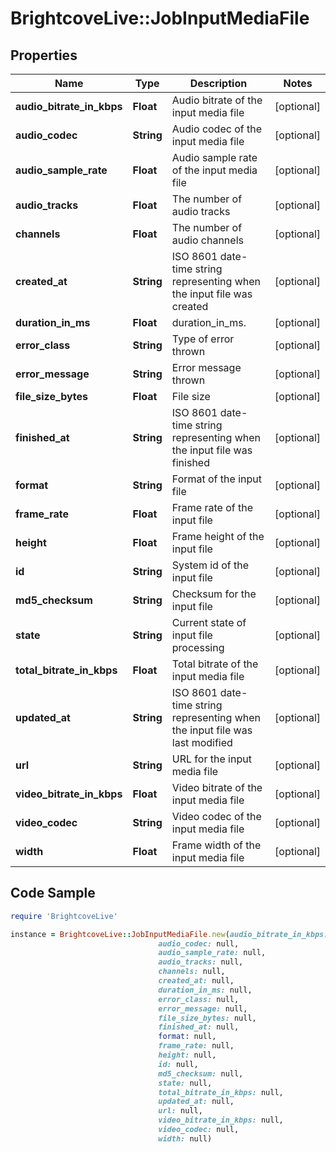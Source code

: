 # BrightcoveLive::JobInputMediaFile

## Properties

Name | Type | Description | Notes
------------ | ------------- | ------------- | -------------
**audio_bitrate_in_kbps** | **Float** | Audio bitrate of the input media file | [optional] 
**audio_codec** | **String** | Audio codec of the input media file | [optional] 
**audio_sample_rate** | **Float** | Audio sample rate of the input media file | [optional] 
**audio_tracks** | **Float** | The number of audio tracks | [optional] 
**channels** | **Float** | The number of audio channels | [optional] 
**created_at** | **String** | ISO 8601 date-time string representing when the input file was created | [optional] 
**duration_in_ms** | **Float** | duration_in_ms. | [optional] 
**error_class** | **String** | Type of error thrown | [optional] 
**error_message** | **String** | Error message thrown | [optional] 
**file_size_bytes** | **Float** | File size | [optional] 
**finished_at** | **String** | ISO 8601 date-time string representing when the input file was finished | [optional] 
**format** | **String** | Format of the input file | [optional] 
**frame_rate** | **Float** | Frame rate of the input file | [optional] 
**height** | **Float** | Frame height of the input file | [optional] 
**id** | **String** | System id of the input file | [optional] 
**md5_checksum** | **String** | Checksum for the input file | [optional] 
**state** | **String** | Current state of input file processing | [optional] 
**total_bitrate_in_kbps** | **Float** | Total bitrate of the input media file | [optional] 
**updated_at** | **String** | ISO 8601 date-time string representing when the input file was last modified | [optional] 
**url** | **String** | URL for the input media file | [optional] 
**video_bitrate_in_kbps** | **Float** | Video bitrate of the input media file | [optional] 
**video_codec** | **String** | Video codec of the input media file | [optional] 
**width** | **Float** | Frame width of the input media file | [optional] 

## Code Sample

```ruby
require 'BrightcoveLive'

instance = BrightcoveLive::JobInputMediaFile.new(audio_bitrate_in_kbps: null,
                                 audio_codec: null,
                                 audio_sample_rate: null,
                                 audio_tracks: null,
                                 channels: null,
                                 created_at: null,
                                 duration_in_ms: null,
                                 error_class: null,
                                 error_message: null,
                                 file_size_bytes: null,
                                 finished_at: null,
                                 format: null,
                                 frame_rate: null,
                                 height: null,
                                 id: null,
                                 md5_checksum: null,
                                 state: null,
                                 total_bitrate_in_kbps: null,
                                 updated_at: null,
                                 url: null,
                                 video_bitrate_in_kbps: null,
                                 video_codec: null,
                                 width: null)
```


